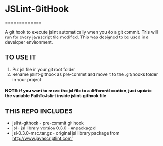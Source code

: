 # JSLint-GitHook
=============

A git hook to execute jslint automatically when you do a git commit.
This will run for every javascript file modified.
This was designed to be used in a developer environment.


## TO USE IT

1. Put jsl file in your git root folder
2. Rename jslint-githook as pre-commit and move it to the .git/hooks folder in your project

#### NOTE: if you want to move the jsl file to a different location, just update the variable PathToJslint inside jslint-githook file 


## THIS REPO INCLUDES

* jslint-githook       - pre-commit git hook
* jsl                  - jsl library version 0.3.0 - unpackaged
* jsl-0.3.0-mac.tar.gz - original jsl library package from http://www.javascriptlint.com/